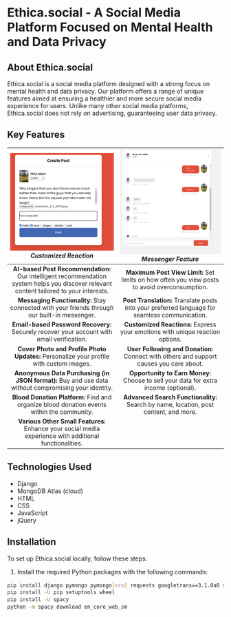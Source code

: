 # Ethica.social - A Social Media Platform Focused on Mental Health and Data Privacy

## About Ethica.social

Ethica.social is a social media platform designed with a strong focus on mental health and data privacy. Our platform offers a range of unique features aimed at ensuring a healthier and more secure social media experience for users. Unlike many other social media platforms, Ethica.social does not rely on advertising, guaranteeing user data privacy.

## Key Features

| ![Customized Reaction](https://github.com/NifulIslam/ethica.social/blob/main/Screenshots/Screenshot_20220923_214846.png) *Customized Reaction* | ![Messenger](https://github.com/NifulIslam/ethica.social/blob/main/Screenshots/Screenshot_20220923_215040.png) *Messenger Feature* |
| :---: | :---: |
| **AI-based Post Recommendation:** Our intelligent recommendation system helps you discover relevant content tailored to your interests. | **Maximum Post View Limit:** Set limits on how often you view posts to avoid overconsumption. |
| **Messaging Functionality:** Stay connected with your friends through our built-in messenger. | **Post Translation:** Translate posts into your preferred language for seamless communication. |
| **Email-based Password Recovery:** Securely recover your account with email verification. | **Customized Reactions:** Express your emotions with unique reaction options. |
| **Cover Photo and Profile Photo Updates:** Personalize your profile with custom images. | **User Following and Donation:** Connect with others and support causes you care about. |
| **Anonymous Data Purchasing (in JSON format):** Buy and use data without compromising your identity. | **Opportunity to Earn Money:** Choose to sell your data for extra income (optional). |
| **Blood Donation Platform:** Find and organize blood donation events within the community. | **Advanced Search Functionality:** Search by name, location, post content, and more. |
| **Various Other Small Features:** Enhance your social media experience with additional functionalities. |  |

## Technologies Used

- Django
- MongoDB Atlas (cloud)
- HTML
- CSS
- JavaScript
- jQuery

## Installation

To set up Ethica.social locally, follow these steps:

1. Install the required Python packages with the following commands:

```bash
pip install django pymongo pymongo[srv] requests googletrans==3.1.0a0 spacy nltk opencv-python
pip install -U pip setuptools wheel
pip install -U spacy
python -m spacy download en_core_web_sm
